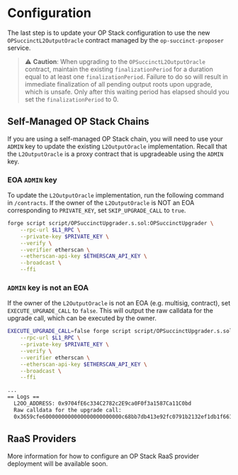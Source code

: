 # Configuration

The last step is to update your OP Stack configuration to use the new `OPSuccinctL2OutputOracle` contract managed by the `op-succinct-proposer` service.

> ⚠️ **Caution**: When upgrading to the `OPSuccinctL2OutputOracle` contract, maintain the existing `finalizationPeriod` for a duration equal to at least one `finalizationPeriod`. Failure to do so will result in immediate finalization of all pending output roots upon upgrade, which is unsafe. Only after this waiting period has elapsed should you set the `finalizationPeriod` to 0.

## Self-Managed OP Stack Chains

If you are using a self-managed OP Stack chain, you will need to use your `ADMIN` key to update the existing `L2OutputOracle` implementation. Recall that the `L2OutputOracle` is a proxy contract that is upgradeable using the `ADMIN` key.

### EOA `ADMIN` key

To update the `L2OutputOracle` implementation, run the following command in `/contracts`. If the owner of the `L2OutputOracle` is NOT an EOA corresponding to `PRIVATE_KEY`, set `SKIP_UPGRADE_CALL` to `true`. 

```bash
forge script script/OPSuccinctUpgrader.s.sol:OPSuccinctUpgrader \
    --rpc-url $L1_RPC \
    --private-key $PRIVATE_KEY \
    --verify \
    --verifier etherscan \
    --etherscan-api-key $ETHERSCAN_API_KEY \
    --broadcast \
    --ffi
```

### `ADMIN` key is not an EOA

If the owner of the `L2OutputOracle` is not an EOA (e.g. multisig, contract), set `EXECUTE_UPGRADE_CALL` to `false`. This will output the raw calldata for the upgrade call, which can be executed by the owner.

```bash
EXECUTE_UPGRADE_CALL=false forge script script/OPSuccinctUpgrader.s.sol:OPSuccinctUpgrader \
    --rpc-url $L1_RPC \
    --private-key $PRIVATE_KEY \
    --verify \
    --verifier etherscan \
    --etherscan-api-key $ETHERSCAN_API_KEY \
    --broadcast \
    --ffi

...
== Logs ==
  L2OO_ADDRESS: 0x9704fE6c334C2782c2E9ca0F0f3a1587Ca11C0bd
  Raw calldata for the upgrade call:
  0x3659cfe6000000000000000000000000c68bb7db413e92fc0791b2132ef1db1f6614265f
```

## RaaS Providers

More information for how to configure an OP Stack RaaS provider deployment will be available soon.